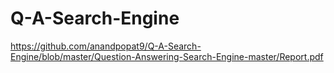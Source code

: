 # Q-A-Search-Engine

https://github.com/anandpopat9/Q-A-Search-Engine/blob/master/Question-Answering-Search-Engine-master/Report.pdf
